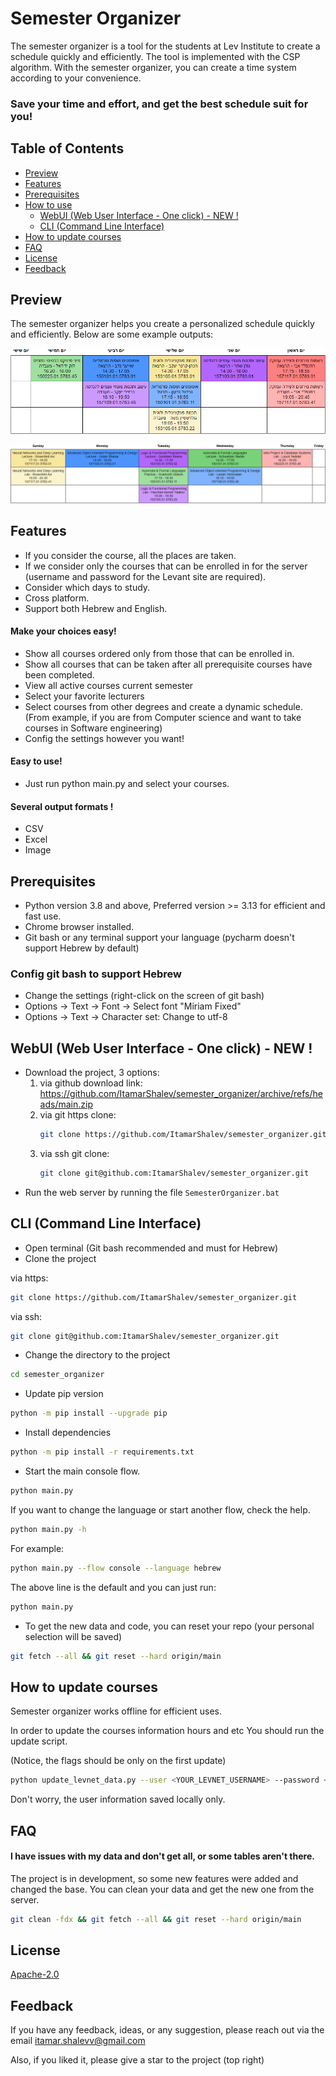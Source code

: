 
# Semester Organizer

The semester organizer is a tool for the students at Lev Institute to create a schedule quickly and efficiently.
The tool is implemented with the CSP algorithm.
With the semester organizer, you can create a time system according to your convenience.

### Save your time and effort, and get the best schedule suit for you!


## Table of Contents

- [Preview](#preview)
- [Features](#features)
- [Prerequisites](#prerequisites)
- [How to use](#how-to-use)
  - [WebUI (Web User Interface - One click) - NEW !](#webui-web-user-interface---one-click---new-)
  - [CLI (Command Line Interface)](#cli-command-line-interface)
- [How to update courses](#how-to-update-courses)
- [FAQ](#faq)
- [License](#license)
- [Feedback](#feedback)

## Preview

The semester organizer helps you create a personalized schedule quickly and efficiently. Below are some example outputs:

![Example Hebrew output](./readme_data/example_image_output_hebrew.png)

![Example English output](./readme_data/example_image_output_english.png)




## Features

- If you consider the course, all the places are taken.
- If we consider only the courses that can be enrolled in for the server (username and password for the Levant site are required).
- Consider which days to study.
- Cross platform.
- Support both Hebrew and English.

#### Make your choices easy!

- Show all courses ordered only from those that can be enrolled in.
- Show all courses that can be taken after all prerequisite courses have been completed.
- View all active courses current semester
- Select your favorite lecturers
- Select courses from other degrees and create a dynamic schedule. (From example, if you are from Computer science and want to take courses in Software engineering)
- Config the settings however you want!

#### Easy to use!

- Just run python main.py and select your courses.

#### Several output formats !

- CSV
- Excel
- Image

## Prerequisites

- Python version 3.8 and above, Preferred version >= 3.13 for efficient and fast use.
- Chrome browser installed.
- Git bash or any terminal support your language (pycharm doesn't support Hebrew by default)

### Config git bash to support Hebrew

- Change the settings (right-click on the screen of git bash)
- Options -> Text -> Font -> Select font "Miriam Fixed"
- Options -> Text -> Character set: Change to utf-8

## WebUI (Web User Interface - One click) - NEW !
- Download the project, 3 options:
    1. via github download link: https://github.com/ItamarShalev/semester_organizer/archive/refs/heads/main.zip
    2. via git https clone:
        ```bash
        git clone https://github.com/ItamarShalev/semester_organizer.git
        ```
    3. via ssh git clone:
        ```bash
        git clone git@github.com:ItamarShalev/semester_organizer.git
        ```
- Run the web server by running the file `SemesterOrganizer.bat`

## CLI (Command Line Interface)

- Open terminal (Git bash recommended and must for Hebrew)
- Clone the project


via https: 
```bash
git clone https://github.com/ItamarShalev/semester_organizer.git
```

via ssh: 
```bash
git clone git@github.com:ItamarShalev/semester_organizer.git
```

- Change the directory to the project

```bash
cd semester_organizer
```
- Update pip version

```bash
python -m pip install --upgrade pip
```

- Install dependencies

```bash
python -m pip install -r requirements.txt
```

- Start the main console flow.

```bash
python main.py
```
If you want to change the language or start another flow, check the help.

```bash
python main.py -h
```

For example:

```bash
python main.py --flow console --language hebrew
```

The above line is the default and you can just run: 

```bash
python main.py
```

- To get the new data and code, you can reset your repo (your personal selection will be saved)
```bash
git fetch --all && git reset --hard origin/main
```

## How to update courses

Semester organizer works offline for efficient uses.

In order to update the courses information hours and etc
You should run the update script.

(Notice, the flags should be only on the first update)
```bash
python update_levnet_data.py --user <YOUR_LEVNET_USERNAME> --password <YOUR_LEVNET_PASSWORD>
```

Don't worry, the user information saved locally only.

## FAQ

#### I have issues with my data and don't get all, or some tables aren't there.

The project is in development, so some new features were added and changed the base.
You can clean your data and get the new one from the server.

```bash
git clean -fdx && git fetch --all && git reset --hard origin/main
```

## License

[Apache-2.0](LICENSE)


## Feedback

If you have any feedback, ideas, or any suggestion, please reach out via the email itamar.shalevv@gmail.com

Also, if you liked it, please give a star to the project (top right)

